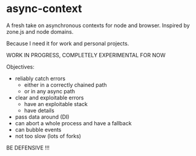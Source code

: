 # async-context

A fresh take on asynchronous contexts for node and browser. Inspired by zone.js and node domains.

Because I need it for work and personal projects.

WORK IN PROGRESS, COMPLETELY EXPERIMENTAL FOR NOW


Objectives:
* reliably catch errors
  * either in a correctly chained path
  * or in any async path
* clear and exploitable errors
  * have an exploitable stack
  * have details
* pass data around (DI)
* can abort a whole process and have a fallback
* can bubble events
* not too slow (lots of forks)

BE DEFENSIVE !!!
